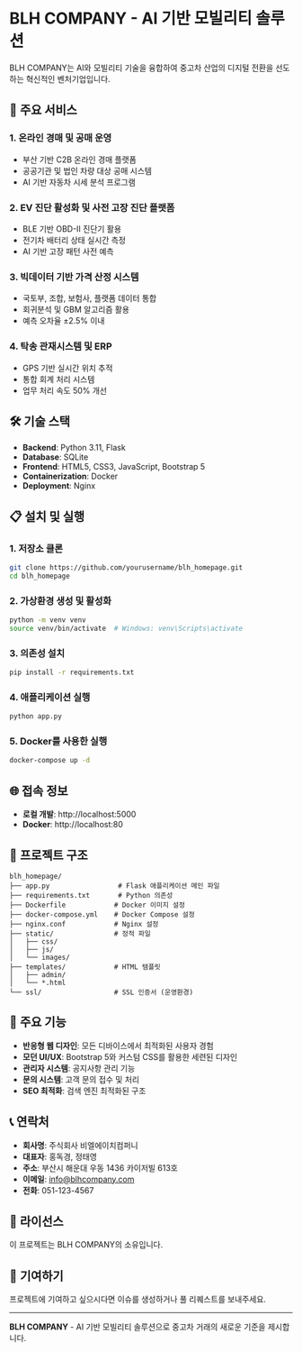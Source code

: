 # BLH COMPANY - AI 기반 모빌리티 솔루션

BLH COMPANY는 AI와 모빌리티 기술을 융합하여 중고차 산업의 디지털 전환을 선도하는 혁신적인 벤처기업입니다.

## 🚀 주요 서비스

### 1. 온라인 경매 및 공매 운영
- 부산 기반 C2B 온라인 경매 플랫폼
- 공공기관 및 법인 차량 대상 공매 시스템
- AI 기반 자동차 시세 분석 프로그램

### 2. EV 진단 활성화 및 사전 고장 진단 플랫폼
- BLE 기반 OBD-II 진단기 활용
- 전기차 배터리 상태 실시간 측정
- AI 기반 고장 패턴 사전 예측

### 3. 빅데이터 기반 가격 산정 시스템
- 국토부, 조합, 보험사, 플랫폼 데이터 통합
- 회귀분석 및 GBM 알고리즘 활용
- 예측 오차율 ±2.5% 이내

### 4. 탁송 관재시스템 및 ERP
- GPS 기반 실시간 위치 추적
- 통합 회계 처리 시스템
- 업무 처리 속도 50% 개선

## 🛠 기술 스택

- **Backend**: Python 3.11, Flask
- **Database**: SQLite
- **Frontend**: HTML5, CSS3, JavaScript, Bootstrap 5
- **Containerization**: Docker
- **Deployment**: Nginx

## 📋 설치 및 실행

### 1. 저장소 클론
```bash
git clone https://github.com/yourusername/blh_homepage.git
cd blh_homepage
```

### 2. 가상환경 생성 및 활성화
```bash
python -m venv venv
source venv/bin/activate  # Windows: venv\Scripts\activate
```

### 3. 의존성 설치
```bash
pip install -r requirements.txt
```

### 4. 애플리케이션 실행
```bash
python app.py
```

### 5. Docker를 사용한 실행
```bash
docker-compose up -d
```

## 🌐 접속 정보

- **로컬 개발**: http://localhost:5000
- **Docker**: http://localhost:80

## 📁 프로젝트 구조

```
blh_homepage/
├── app.py                 # Flask 애플리케이션 메인 파일
├── requirements.txt       # Python 의존성
├── Dockerfile            # Docker 이미지 설정
├── docker-compose.yml    # Docker Compose 설정
├── nginx.conf            # Nginx 설정
├── static/               # 정적 파일
│   ├── css/
│   ├── js/
│   └── images/
├── templates/            # HTML 템플릿
│   ├── admin/
│   └── *.html
└── ssl/                  # SSL 인증서 (운영환경)
```

## 🎯 주요 기능

- **반응형 웹 디자인**: 모든 디바이스에서 최적화된 사용자 경험
- **모던 UI/UX**: Bootstrap 5와 커스텀 CSS를 활용한 세련된 디자인
- **관리자 시스템**: 공지사항 관리 기능
- **문의 시스템**: 고객 문의 접수 및 처리
- **SEO 최적화**: 검색 엔진 최적화된 구조

## 📞 연락처

- **회사명**: 주식회사 비엘에이치컴퍼니
- **대표자**: 홍독경, 정태영
- **주소**: 부산시 해운대 우동 1436 카이저빌 613호
- **이메일**: info@blhcompany.com
- **전화**: 051-123-4567

## 📄 라이선스

이 프로젝트는 BLH COMPANY의 소유입니다.

## 🤝 기여하기

프로젝트에 기여하고 싶으시다면 이슈를 생성하거나 풀 리퀘스트를 보내주세요.

---

**BLH COMPANY** - AI 기반 모빌리티 솔루션으로 중고차 거래의 새로운 기준을 제시합니다.